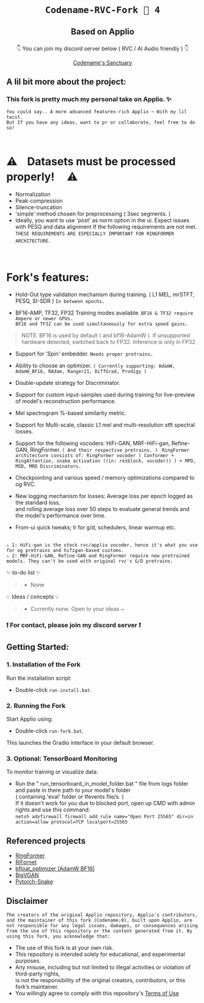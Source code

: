# <p align="center">` Codename-RVC-Fork 🍇 4 ` </p>
## <p align="center">Based on Applio</p>

<p align="center"> ㅤㅤ👇 You can join my discord server below ( RVC / AI Audio friendly ) 👇ㅤㅤ </p>

</p>
<p align="center">
  <a href="https://discord.gg/xEqDU7C2z2" target="_blank"> Codename's Sanctuary</a>
</p>



## A lil bit more about the project:

### This fork is pretty much my personal take on Applio. ✨
``You could say.. A more advanced features-rich Applio ~ With my lil twist.``
<br/>
``But If you have any ideas, want to pr or collaborate, feel free to do so!``
<br/>
ㅤ
<br/>
# ⚠️ㅤ**Datasets must be processed properly!** ㅤ⚠️
- Normalization
- Peak-compression
- Silence-truncation
- 'simple' method chosen for preprocessing ( 3sec segments. )
- Ideally, you want to use 'post' as norm option in the ui.
Expect issues with PESQ and data alignment If the following requirements are not met.
<br/>``THESE REQUIREMENTS ARE ESPECIALLY IMPORTANT FOR RINGFORMER ARCHITECTURE.``
ㅤ
<br/>

# **Fork's features:**
 
- Hold-Out type validation mechanism during training. ( L1 MEL, mrSTFT, PESQ, SI-SDR )  ` In between epochs. `
 
- BF16-AMP, TF32, FP32 Training modes available.  ` BF16 & TF32 require Ampere or newer GPUs. `<br/>
`BF16 and TF32 can be used simultaneously for extra speed gains.`
> NOTE: BF16 is used by default ( and bf16-AdamW ). If unsupported hardware detected, switched back to FP32. Inference is only in FP32.

 
- Support for 'Spin' embedder.  ` Needs proper pretrains. `
 
- Ability to choose an optimizer.  ` ( Currently supporting: AdamW, AdamW_BF16, RAdam, Ranger21, DiffGrad, Prodigy ) `
 
- Double-update strategy for Discriminator.
 
- Support for custom input-samples used during training for live-preview of model's reconstruction performance.
 
- Mel spectrogram %-based similarity metric.
 
- Support for Multi-scale, classic L1 mel and multi-resolution stft spectral losses.
 
- Support for the following vocoders: HiFi-GAN, MRF-HiFi-gan, Refine-GAN, RingFormer.  ` ( And their respective pretrains. ) `
` RingFormer architecture consists of: RingFormer vocoder ( Conformer + RingAttention, snake activation ((in: resblock, vocoder)) ) + MPD, MSD, MRD Discriminators.`
 
- Checkpointing and various speed / memory optimizations compared to og RVC.
 
- New logging mechanism for losses: Average loss per epoch logged as the standard loss, <br/>and rolling average loss over 50 steps to evaluate general trends and the model's performance over time.
 
- From-ui quick tweaks; lr for g/d, schedulers, linear warmup etc.

 
 
<br/>``⚠️ 1: HiFi-gan is the stock rvc/applio vocoder, hence it's what you use for og pretrains and hifigan-based customs. ``
<br/>``⚠️ 2: MRF-HiFi-GAN, Refine-GAN and RingFormer require new pretrained models. They can't be used with original rvc's G/D pretrains. ``
 <br/>
 
 
✨ to-do list ✨
> - None
 
💡 Ideas / concepts 💡
> - Currently none. Open to your ideas ~
 
 
### ❗ For contact, please join my discord server ❗
 
 
## Getting Started:

### 1. Installation of the Fork

Run the installation script:

- Double-click `run-install.bat`.

### 2. Running the Fork

Start Applio using:

- Double-click `run-fork.bat`.
 
This launches the Gradio interface in your default browser.

### 3. Optional: TensorBoard Monitoring
 
To monitor training or visualize data:
- Run the " run_tensorboard_in_model_folder.bat " file from logs folder and paste in there path to your model's folder </br>( containing 'eval' folder or tfevents file/s. )</br>If it doesn't work for you due to blocked port, open up CMD with admin rights and use this command:</br>`` netsh advfirewall firewall add rule name="Open Port 25565" dir=in action=allow protocol=TCP localport=25565 ``
 
## Referenced projects
+ [RingFormer](https://github.com/seongho608/RingFormer)
+ [RiFornet](https://github.com/Respaired/RiFornet_Vocoder)
+ [bfloat_optimizer (AdamW BF16)](https://github.com/lessw2020/bfloat_optimizer)
+ [BigVGAN](https://github.com/NVIDIA/BigVGAN/tree/main)
+ [Pytorch-Snake](https://github.com/falkaer/pytorch-snake)

 
## Disclaimer
``The creators of the original Applio repository, Applio's contributors, and the maintainer of this fork (Codename;0), built upon Applio, are not responsible for any legal issues, damages, or consequences arising from the use of this repository or the content generated from it. By using this fork, you acknowledge that:``
 
- The use of this fork is at your own risk.
- This repository is intended solely for educational, and experimental purposes.
- Any misuse, including but not limited to illegal activities or violation of third-party rights, <br/> is not the responsibility of the original creators, contributors, or this fork’s maintainer.
- You willingly agree to comply with this repository's [Terms of Use](https://github.com/codename0og/codename-rvc-fork-3/blob/main/TERMS_OF_USE.md)
